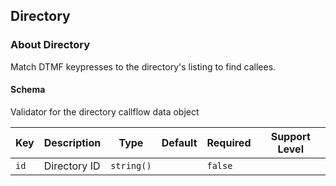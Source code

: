 ## Directory

### About Directory

Match DTMF keypresses to the directory's listing to find callees.

#### Schema

Validator for the directory callflow data object



Key | Description | Type | Default | Required | Support Level
--- | ----------- | ---- | ------- | -------- | -------------
`id` | Directory ID | `string()` |   | `false` |  



